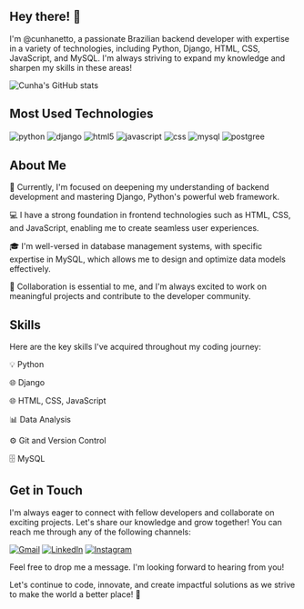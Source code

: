 <h2>Hey there! 👋</h2>
<p>I'm @cunhanetto, a passionate Brazilian backend developer with expertise in a variety of technologies, including Python, Django, HTML, CSS, JavaScript, and MySQL. I'm always striving to expand my knowledge and sharpen my skills in these areas!</p> 

![Cunha's GitHub stats](https://github-readme-stats.vercel.app/api?username=cunhanetto&show_icons=true&theme=tokyonight)

## Most Used Technologies

<div style="display: inline block">
  <img align="center" alt="python" src="https://img.shields.io/badge/Python-14354C?style=for-the-badge&logo=python&logoColor=white" />
  <img align="center" alt="django" src="https://img.shields.io/badge/Django-092E20?style=for-the-badge&logo=django&logoColor=white" />
  <img align="center" alt="html5" src="https://img.shields.io/badge/HTML5-E34F26?style=for-the-badge&logo=html5&logoColor=white" />
  <img align="center" alt="javascript" src="https://img.shields.io/badge/JavaScript-323330?style=for-the-badge&logo=javascript&logoColor=F7DF1E" />
  <img align="center" alt="css" src="https://img.shields.io/badge/CSS3-1572B6?style=for-the-badge&logo=css3&logoColor=white" />
  <img align="center" alt="mysql" src="https://img.shields.io/badge/MySQL-00000F?style=for-the-badge&logo=mysql&logoColor=white" />
  <img align="center" alt="postgree" src="https://img.shields.io/badge/PostgreSQL-316192?style=for-the-badge&logo=postgresql&logoColor=white" />
</div>

<h2>About Me</h2>
<p>🌱 Currently, I'm focused on deepening my understanding of backend development and mastering Django, Python's powerful web framework.</p>
<p>💻 I have a strong foundation in frontend technologies such as HTML, CSS, and JavaScript, enabling me to create seamless user experiences.</p>
<p>🎓 I'm well-versed in database management systems, with specific expertise in MySQL, which allows me to design and optimize data models effectively.</p>
<p>🤝 Collaboration is essential to me, and I'm always excited to work on meaningful projects and contribute to the developer community.</p>

<h2>Skills</h2>
<p>Here are the key skills I've acquired throughout my coding journey:</p>

<p>💡 Python</p>
<p>🌐 Django</p>
<p>🌐 HTML, CSS, JavaScript</p>
<p>📊 Data Analysis</p>
<p>⚙️ Git and Version Control</p>
<p>🗄️ MySQL</p>

<h2>Get in Touch</h2>
<p>I'm always eager to connect with fellow developers and collaborate on exciting projects. Let's share our knowledge and grow together! You can reach me through any of the following channels:</p>

[![Gmail](https://img.shields.io/badge/Gmail-D14836?style=for-the-badge&logo=gmail&logoColor=white)](mailto:cunhaneto08@gmail.com)
[![LinkedIn](https://img.shields.io/badge/LinkedIn-0077B5?style=for-the-badge&logo=linkedin&logoColor=white)](https://www.linkedin.com/in/antonio-l-da-cunha-neto-47b198239/)
[![Instagram](https://img.shields.io/badge/Instagram-E4405F?style=for-the-badge&logo=instagram&logoColor=white)](https://www.instagram.com/cunha_neto/)

<p>Feel free to drop me a message. I'm looking forward to hearing from you!</p>

<p>Let's continue to code, innovate, and create impactful solutions as we strive to make the world a better place! 🚀</p>
